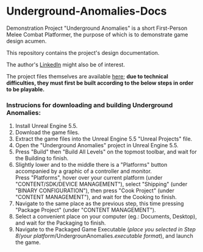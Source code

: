 # Underground-Anomalies-Docs

Demonstration Project "Underground Anomalies" is a short First-Person Melee Combat Platformer, the purpose of which is to demonstrate game design acumen.

This repository contains the project's design documentation. 

The author's [LinkedIn](https://www.linkedin.com/in/adrian-kruszynski/) might also be of interest.

The project files themselves are available [here](); **due to technical difficulties, they must first be built according to the below steps in order to be playable.**

### Instrucions for downloading and building Underground Anomalies:

1. Install Unreal Engine 5.5.
2. Download the game files.
3. Extract the game files into the Unreal Engine 5.5 "Unreal Projects" file.
4. Open the "Underground Anomalies" project in Unreal Engine 5.5.
5. Press "Build" then "Build All Levels" on the topmost toolbar, and wait for the Building to finish.
6. Slightly lower and to the middle there is a "Platforms" button accompanied by a graphic of a controller and monitor.<br>Press "Platforms", hover over your current platform (under "CONTENT/SDK/DEVICE MANAGEMENT"), select "Shipping" (under "BINARY CONFIGURATION"), then press "Cook Project" (under "CONTENT MANAGEMENT"), and wait for the Cooking to finish.
7. Navigate to the same place as the previous step, this time pressing "Package Project" (under "CONTENT MANAGEMENT").
8. Select a convenient place on your computer (eg.: Documents, Desktop), and wait for the Packaging to finish.
9. Navigate to the Packaged Game Executable (*place you selected in Step 8*/*your platform*/UndergrounAnomalies.*executable format*), and launch the game.
